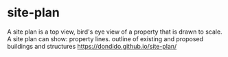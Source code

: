 # site-plan
A site plan is a top view, bird's eye view of a property that is drawn to scale. A site plan can show: property lines. outline of existing and proposed buildings and structures https://dondido.github.io/site-plan/
